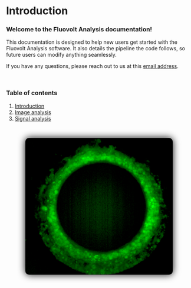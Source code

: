 # Introduction

### Welcome to the Fluovolt Analysis documentation!

This documentation is designed to help new users get started with the Fluovolt Analysis software. It also details the pipeline the code follows, so future users can modify anything seamlessly. 

If you have any questions, please reach out to us at this [email address](mailto:mathilde.morelli01@gmail.com).

<br>

### Table of contents
1. [Introduction](intro.md)
2. [Image analysis](image.md)
3. [Signal analysis](signal.md)  


<div style="text-align: center; padding: 20px;">
    <div style="display: inline-block; background: linear-gradient(to ouside, black, grey); padding: 10px; border-radius: 10px;">
        <img src="_images\ring_chat.png" alt="ringy" class="bg-primary" width="400px" style="display: block; margin: auto; filter: drop-shadow(0 0 10px rgba(0, 0, 0, 1)); border-radius: 10px;">
    </div>
</div>



<!-- ---
jupytext:
  formats: md:myst
  text_representation:
    extension: .md
    format_name: myst
    format_version: 0.13
    jupytext_version: 1.11.5
kernelspec:
  display_name: Python 3
  language: python
  name: python3
--- -->
